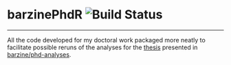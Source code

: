 # barzinePhdR ![Build Status](https://travis-ci.com/barzine/barzinePhdR.svg?branch=master)
---

All the code developed for my doctoral work
packaged more neatly to facilitate possible reruns of the analyses for the [thesis](https://github.com/barzine/thesis)
presented in [barzine/phd-analyses](https://github.com/barzine/phd-analyses).

